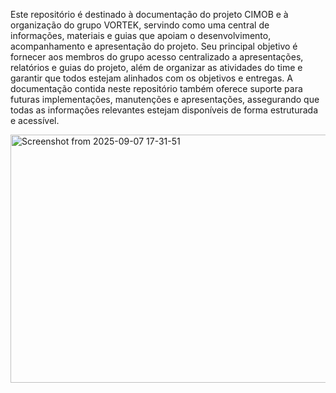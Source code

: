 Este repositório é destinado à documentação do projeto CIMOB e à organização do grupo VORTEK, servindo como uma central de informações, materiais e guias que apoiam o desenvolvimento, acompanhamento e apresentação do projeto. Seu principal objetivo é fornecer aos membros do grupo acesso centralizado a apresentações, relatórios e guias do projeto, além de organizar as atividades do time e garantir que todos estejam alinhados com os objetivos e entregas. A documentação contida neste repositório também oferece suporte para futuras implementações, manutenções e apresentações, assegurando que todas as informações relevantes estejam disponíveis de forma estruturada e acessível.


<img width="875" height="397" alt="Screenshot from 2025-09-07 17-31-51" src="https://github.com/user-attachments/assets/208cf0f1-9ff5-480d-9fbb-05483b83b7e6" />
